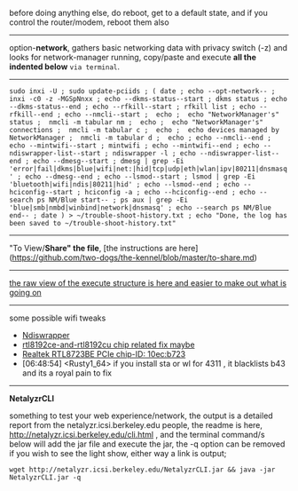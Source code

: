 before doing anything else, do reboot, get to a default state, and if you control the router/modem, reboot them also
***
option-**network**, gathers basic networking data with privacy switch (-z) and looks for network-manager running, copy/paste and execute **all the indented below** `via terminal`.
***
`
sudo inxi -U ;
sudo update-pciids ;
(
 date ;
 echo --opt-network-- ;
 inxi -c0 -z -MGSpNnxx ;
 echo --dkms-status--start ;
 dkms status ;
 echo --dkms-status--end ;
 echo --rfkill--start ;
 rfkill list ;
 echo --rfkill--end ;
 echo --nmcli--start ; 
 echo ; 
 echo "NetworkManager's" status ; 
 nmcli -m tabular nm ; 
 echo ; 
 echo "NetworkManager's" connections ; 
 nmcli -m tabular c ; 
 echo ; 
 echo devices managed by NetworkManager ; 
 nmcli -m tabular d ; 
 echo ; echo --nmcli--end ;
 echo --mintwifi--start ;
 mintwifi ;
 echo --mintwifi--end ;
 echo --ndiswrapper-list--start ;
 ndiswrapper -l ;
 echo --ndiswrapper-list--end ;
 echo --dmesg--start ;
 dmesg | grep -Ei 'error|fail|dkms|blue|wifi|net:|hid|tcp|udp|eth|wlan|ipv|80211|dnsmasq' ;
 echo --dmesg--end ;
 echo --lsmod--start ;
 lsmod | grep -Ei 'bluetooth|wifi|ndis|80211|hid' ;
 echo --lsmod--end ;
 echo --hciconfig--start ;
 hciconfig -a ;
 echo --hciconfig--end ;
 echo --search ps NM/Blue start-- ;
 ps aux | grep -Ei 'blue|smb|nmbd|winbind|network|dnsmasq' ;
 echo --search ps NM/Blue end-- ;
 date
) > ~/trouble-shoot-history.txt ;
 echo "Done, the log has been saved to ~/trouble-shoot-history.txt"
`
***
"To View/**Share" the file**, [the instructions are here] (https://github.com/two-dogs/the-kennel/blob/master/to-share.md)
***
[the raw view of the execute structure is here and easier to make out what is going on](https://github.com/two-dogs/the-kennel/raw/master/option-network.md)
***
some possible wifi tweaks
* [Ndiswrapper](https://help.ubuntu.com/community/WifiDocs/Driver/Ndiswrapper)
* [rtl8192ce-and-rtl8192cu chip related fix maybe](http://askubuntu.com/questions/471208/realtek-wireless-adapter-issues-rtl8192ce-and-rtl8192cu)
* [Realtek RTL8723BE PCIe chip-ID: 10ec:b723](http://ubuntuforums.org/showthread.php?t=2205497)
* [06:48:54] <Rusty1_64> if you install sta or wl for 4311 , it blacklists b43 and  its a royal pain to fix

***
**NetalyzrCLI**

something to test your web experience/network, the output is a detailed report from the netalyzr.icsi.berkeley.edu people, the readme is here, http://netalyzr.icsi.berkeley.edu/cli.html , and the terminal command/s below will add the jar file and execute the jar, the -q option can be removed if you wish to see the light show, either way a link is output;

`wget http://netalyzr.icsi.berkeley.edu/NetalyzrCLI.jar && java -jar NetalyzrCLI.jar -q`
